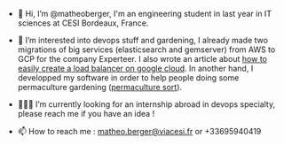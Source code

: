 - 👋 Hi, I’m @matheoberger, I'm an engineering student in last year in IT sciences at CESI Bordeaux, France.
- 👀 I’m interested into devops stuff and gardening, I already made two migrations of big services (elasticsearch and gemserver) from AWS to GCP for the company Experteer. I also wrote an article about [how to easily create a load balancer on google cloud](https://blog.experteer.engineering/creating-an-internal-load-balancer-terraform-gcp.html).
      In another hand, I developped my software in order to help people doing some permaculture gardening ([permaculture sort](https://github.com/matheoberger/Permaculture-Sort-NodeJS-API)).



- 👨🏽‍💻 I’m currently looking for an internship abroad in devops specialty, please reach me if you have an idea !
- 📫 How to reach me : matheo.berger@viacesi.fr or +33695940419

<!---
matheoberger/matheoberger is a ✨ special ✨ repository because its `README.md` (this file) appears on your GitHub profile.
You can click the Preview link to take a look at your changes.
--->
